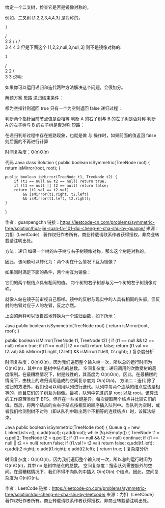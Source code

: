 给定一个二叉树，检查它是否是镜像对称的。

例如，二叉树 [1,2,2,3,4,4,3] 是对称的。

    1
   / \
  2   2
 / \ / \
3  4 4  3
但是下面这个 [1,2,2,null,3,null,3] 则不是镜像对称的:

    1
   / \
  2   2
   \   \
   3    3
说明:

如果你可以运用递归和迭代两种方法解决这个问题，会很加分。


解题方案
思路
递归结束条件：

都为空指针则返回 true
只有一个为空则返回 false
递归过程：

判断两个指针当前节点值是否相等
判断 A 的右子树与 B 的左子树是否对称
判断 A 的左子树与 B 的右子树是否对称
短路：

在递归判断过程中存在短路现象，也就是做 与 操作时，如果前面的值返回 false 则后面的不再进行计算

时间复杂度：O(n)O(n)

代码
Java
class Solution {
    public boolean isSymmetric(TreeNode root) {
        return isMirror(root, root);
    }

    public boolean isMirror(TreeNode t1, TreeNode t2) {
        if (t1 == null && t2 == null) return true;
        if (t1 == null || t2 == null) return false;
        return (t1.val == t2.val)
            && isMirror(t1.right, t2.left)
            && isMirror(t1.left, t2.right);
    }
}

作者：guanpengchn
链接：https://leetcode-cn.com/problems/symmetric-tree/solution/hua-jie-suan-fa-101-dui-cheng-er-cha-shu-by-guanpe/
来源：力扣（LeetCode）
著作权归作者所有。商业转载请联系作者获得授权，非商业转载请注明出处。


方法：递归
如果一个树的左子树与右子树镜像对称，那么这个树是对称的。



因此，该问题可以转化为：两个树在什么情况下互为镜像？

如果同时满足下面的条件，两个树互为镜像：

它们的两个根结点具有相同的值。
每个树的右子树都与另一个树的左子树镜像对称。


就像人站在镜子前审视自己那样。镜中的反射与现实中的人具有相同的头部，但反射的右臂对应于人的左臂，反之亦然。

上面的解释可以很自然地转换为一个递归函数，如下所示：

Java
public boolean isSymmetric(TreeNode root) {
    return isMirror(root, root);
}

public boolean isMirror(TreeNode t1, TreeNode t2) {
    if (t1 == null && t2 == null) return true;
    if (t1 == null || t2 == null) return false;
    return (t1.val == t2.val)
        && isMirror(t1.right, t2.left)
        && isMirror(t1.left, t2.right);
}
复杂度分析

时间复杂度：O(n)O(n)，因为我们遍历整个输入树一次，所以总的运行时间为 O(n)O(n)，其中 nn 是树中结点的总数。
空间复杂度：递归调用的次数受树的高度限制。在最糟糕情况下，树是线性的，其高度为 O(n)O(n)。因此，在最糟糕的情况下，由栈上的递归调用造成的空间复杂度为 O(n)O(n)。
方法二：迭代
除了递归的方法外，我们也可以利用队列进行迭代。队列中每两个连续的结点应该是相等的，而且它们的子树互为镜像。最初，队列中包含的是 root 以及 root。该算法的工作原理类似于 BFS，但存在一些关键差异。每次提取两个结点并比较它们的值。然后，将两个结点的左右子结点按相反的顺序插入队列中。当队列为空时，或者我们检测到树不对称（即从队列中取出两个不相等的连续结点）时，该算法结束。

Java
public boolean isSymmetric(TreeNode root) {
    Queue<TreeNode> q = new LinkedList<>();
    q.add(root);
    q.add(root);
    while (!q.isEmpty()) {
        TreeNode t1 = q.poll();
        TreeNode t2 = q.poll();
        if (t1 == null && t2 == null) continue;
        if (t1 == null || t2 == null) return false;
        if (t1.val != t2.val) return false;
        q.add(t1.left);
        q.add(t2.right);
        q.add(t1.right);
        q.add(t2.left);
    }
    return true;
}
复杂度分析

时间复杂度：O(n)O(n)，因为我们遍历整个输入树一次，所以总的运行时间为 O(n)O(n)，其中 nn 是树中结点的总数。
空间复杂度：搜索队列需要额外的空间。在最糟糕情况下，我们不得不向队列中插入 O(n)O(n) 个结点。因此，空间复杂度为 O(n)O(n)。

作者：LeetCode
链接：https://leetcode-cn.com/problems/symmetric-tree/solution/dui-cheng-er-cha-shu-by-leetcode/
来源：力扣（LeetCode）
著作权归作者所有。商业转载请联系作者获得授权，非商业转载请注明出处。